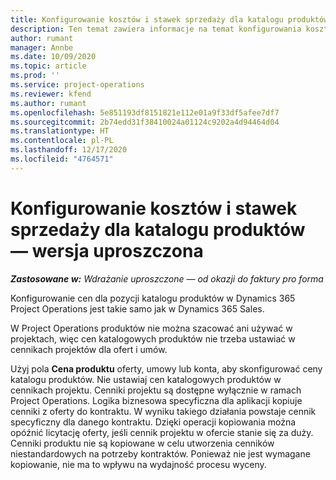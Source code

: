 ```yaml
---
title: Konfigurowanie kosztów i stawek sprzedaży dla katalogu produktów — wersja uproszczona
description: Ten temat zawiera informacje na temat konfigurowania kosztów i stawek sprzedaży dla towarów w katalogu produktów.
author: rumant
manager: Annbe
ms.date: 10/09/2020
ms.topic: article
ms.prod: ''
ms.service: project-operations
ms.reviewer: kfend
ms.author: rumant
ms.openlocfilehash: 5e851193df8151821e112e01a9f33df5afee7df7
ms.sourcegitcommit: 2b74edd31f38410024a01124c9202a4d94464d04
ms.translationtype: HT
ms.contentlocale: pl-PL
ms.lasthandoff: 12/17/2020
ms.locfileid: "4764571"
---
```

# <a name="set-up-cost-and-sales-rates-for-catalog-products---lite"></a>Konfigurowanie kosztów i stawek sprzedaży dla katalogu produktów — wersja uproszczona

_**Zastosowane w:** Wdrażanie uproszczone — od okazji do faktury pro forma_


Konfigurowanie cen dla pozycji katalogu produktów w Dynamics 365 Project Operations jest takie samo jak w Dynamics 365 Sales.

W Project Operations produktów nie można szacować ani używać w projektach, więc cen katalogowych produktów nie trzeba ustawiać w cennikach projektów dla ofert i umów.

Użyj pola **Cena produktu** oferty, umowy lub konta, aby skonfigurować ceny katalogu produktów. Nie ustawiaj cen katalogowych produktów w cennikach projektu. Cenniki projektu są dostępne wyłącznie w ramach Project Operations. Logika biznesowa specyficzna dla aplikacji kopiuje cenniki z oferty do kontraktu. W wyniku takiego działania powstaje cennik specyficzny dla danego kontraktu. Dzięki operacji kopiowania można opóźnić licytację oferty, jeśli cennik projektu w ofercie stanie się za duży. Cenniki produktu nie są kopiowane w celu utworzenia cenników niestandardowych na potrzeby kontraktów. Ponieważ nie jest wymagane kopiowanie, nie ma to wpływu na wydajność procesu wyceny.
